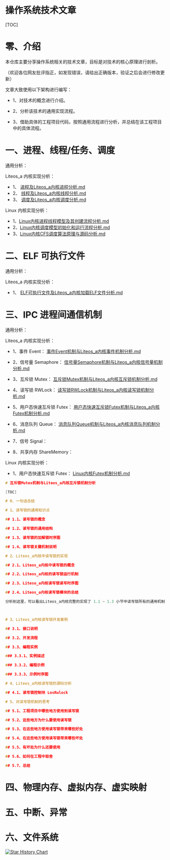 # 操作系统技术文章
[TOC]

# 零、介绍

本仓库主要分享操作系统相关的技术文章，目标是对技术的核心原理进行剖析。

（欢迎各位网友批评指正，如发现错误，请给出正确版本，验证之后会进行修改更新）



文章大致使用以下架构进行编写：

* 1、对技术的概念进行介绍。

* 2、分析该技术的通用实现流程。

* 3、借助具体的工程项目代码，按照通用流程进行分析，并总结在该工程项目中的具体流程。



# 一、进程、线程/任务、调度

通用分析：

Liteos_a 内核实现分析：

* 1、 [进程及Liteos_a内核进程分析.md](docs/进程及Liteos_a内核进程分析.md) 
* 2、 [线程及Liteos_a内核线程分析.md](docs/线程及Liteos_a内核线程分析.md) 
* 3、 [调度及Liteos_a内核调度分析.md](docs/调度及Liteos_a内核调度分析.md) 

Linux 内核实现分析：

* 1、[Linux内核进程线程模型及其创建流程分析.md](docs/Linux内核进程线程模型及其创建流程分析.md)
* 2、[Linux内核调度模型初始化和运行流程分析.md](docs/Linux内核调度模型初始化和运行流程分析.md) 
*  3、[Linux内核CFS调度算法原理与源码分析.md](docs/Linux内核CFS调度算法原理与源码分析.md) 



# 二、ELF 可执行文件

通用分析：

Liteos_a 内核实现分析：

* 1、 [ELF可执行文件及Liteos_a内核加载ELF文件分析.md](docs/ELF可执行文件及Liteos_a内核加载ELF文件分析.md) 



# 三、IPC 进程间通信机制

通用分析：

Liteos_a 内核实现分析：

* 1、事件 Event： [事件Event机制与Liteos_a内核事件机制分析.md](docs/事件Event机制与Liteos_a内核事件机制分析.md) 

* 2、信号量 Semaphore： [信号量Semaphore机制与Liteos_a内核信号量机制分析.md](docs/信号量Semaphore机制与Liteos_a内核信号量机制分析.md) 

* 3、互斥锁 Mutex： [互斥锁Mutex机制与Liteos_a内核互斥锁机制分析.md](docs/互斥锁Mutex机制与Liteos_a内核互斥锁机制分析.md) 

* 4、读写锁 RWLock： [读写锁RWLock机制与Liteos_a内核读写锁机制分析.md](docs/读写锁RWLock机制与Liteos_a内核读写锁机制分析.md) 

* 5、用户态快速互斥锁 Futex： [用户态快速互斥锁Futex机制与Liteos_a内核Futex机制分析.md](docs/用户态快速互斥锁Futex机制与Liteos_a内核Futex机制分析.md) 

* 6、消息队列 Queue： [消息队列Queue机制与Liteos_a内核消息队列机制分析.md](docs/消息队列Queue机制与Liteos_a内核消息队列机制分析.md) 

* 7、信号 Signal：

* 8、共享内存 ShareMemory：

Linux 内核实现分析：

* 1、用户态快速互斥锁 Futex： [Linux内核Futex机制分析.md](docs/Linux内核Futex机制分析.md) 



```c
# 互斥锁Mutex机制与Liteos_a内核互斥锁机制分析

[TOC]

# 0、一句话总结

# 1、读写锁的通用知识点

## 1.1、读写锁的概念

## 1.2、读写锁的通用结构

## 1.3、读写锁的加解锁时序图

## 1.4、读写锁关键机制说明

# 2、Liteos_a内核中读写锁的实现

## 2.1、Liteos_a内核中读写锁的概念

## 2.2、Liteos_a内核的读写锁运行机制

## 2.3、Liteso_a内核读写锁读写时序图

## 2.4、Liteos_a内核读写锁模块的总结

分析到这里，可以看出Liteos_a内核完整的实现了 1.1 ~ 1.3 小节中读写锁所有的通用机制。接下来就借助Liteos_a内核的源代码继续分析，Liteos_a内核是如何通过代码将读写锁的这些机制一一实现的。



# 3、Liteos_a内核读写锁开发案例

## 3.1、接口说明

## 3.2、开发流程

## 3.3、编程实例

### 3.3.1、实例描述

### 3.3.2、编程示例

### 3.3.3、示例时序图

# 4、Liteos_a内核读写锁的源码分析

## 4.1、读写锁控制块 LosRwlock

# 5、对读写锁机制的思考

## 5.1、工程项目中哪些地方使用到读写锁

## 5.2、这些地方为什么要使用读写锁

## 5.3、在这些地方使用读写锁带来哪些好处

## 5.4、在这些地方使用读写锁带来哪些坏处

## 5.5、有坏处为什么还要使用

## 5.6、如何在工程中取舍

## 5.7、总结

```



# 四、物理内存、虚拟内存、虚实映射







# 五、中断、异常







# 六、文件系统











[![Star History Chart](https://api.star-history.com/svg?repos=https://github.com/ShareTechnologyForFree/OperatingSystemTechnicalArticles&type=Date)](https://star-history.com/#https://github.com/ShareTechnologyForFree/OperatingSystemTechnicalArticles&Date)
